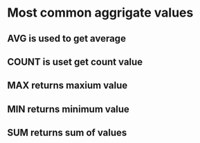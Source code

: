 # Most common aggrigate values

## AVG is used to get average

## COUNT is uset get count value

## MAX returns maxium value

## MIN returns minimum value

## SUM returns sum of values
